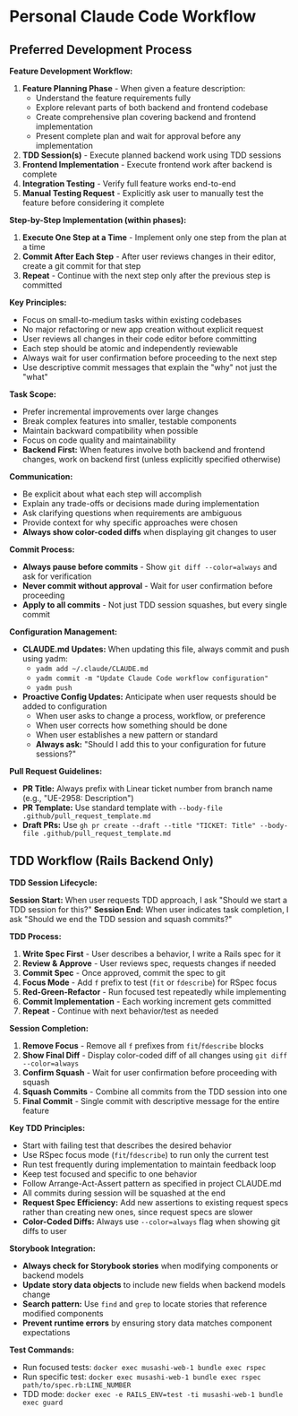 # Personal Claude Code Workflow

## Preferred Development Process

**Feature Development Workflow:**

1. **Feature Planning Phase** - When given a feature description:
   - Understand the feature requirements fully
   - Explore relevant parts of both backend and frontend codebase
   - Create comprehensive plan covering backend and frontend implementation
   - Present complete plan and wait for approval before any implementation
2. **TDD Session(s)** - Execute planned backend work using TDD sessions
3. **Frontend Implementation** - Execute frontend work after backend is complete
4. **Integration Testing** - Verify full feature works end-to-end
5. **Manual Testing Request** - Explicitly ask user to manually test the feature before considering it complete

**Step-by-Step Implementation (within phases):**
1. **Execute One Step at a Time** - Implement only one step from the plan at a time
2. **Commit After Each Step** - After user reviews changes in their editor, create a git commit for that step
3. **Repeat** - Continue with the next step only after the previous step is committed

**Key Principles:**
- Focus on small-to-medium tasks within existing codebases
- No major refactoring or new app creation without explicit request
- User reviews all changes in their code editor before committing
- Each step should be atomic and independently reviewable
- Always wait for user confirmation before proceeding to the next step
- Use descriptive commit messages that explain the "why" not just the "what"

**Task Scope:**
- Prefer incremental improvements over large changes
- Break complex features into smaller, testable components
- Maintain backward compatibility when possible
- Focus on code quality and maintainability
- **Backend First:** When features involve both backend and frontend changes, work on backend first (unless explicitly specified otherwise)

**Communication:**
- Be explicit about what each step will accomplish
- Explain any trade-offs or decisions made during implementation
- Ask clarifying questions when requirements are ambiguous
- Provide context for why specific approaches were chosen
- **Always show color-coded diffs** when displaying git changes to user

**Commit Process:**
- **Always pause before commits** - Show `git diff --color=always` and ask for verification
- **Never commit without approval** - Wait for user confirmation before proceeding
- **Apply to all commits** - Not just TDD session squashes, but every single commit

**Configuration Management:**
- **CLAUDE.md Updates:** When updating this file, always commit and push using yadm:
  - `yadm add ~/.claude/CLAUDE.md`
  - `yadm commit -m "Update Claude Code workflow configuration"`
  - `yadm push`
- **Proactive Config Updates:** Anticipate when user requests should be added to configuration
  - When user asks to change a process, workflow, or preference
  - When user corrects how something should be done
  - When user establishes a new pattern or standard
  - **Always ask:** "Should I add this to your configuration for future sessions?"

**Pull Request Guidelines:**
- **PR Title:** Always prefix with Linear ticket number from branch name (e.g., "UE-2958: Description")
- **PR Template:** Use standard template with `--body-file .github/pull_request_template.md`
- **Draft PRs:** Use `gh pr create --draft --title "TICKET: Title" --body-file .github/pull_request_template.md`

## TDD Workflow (Rails Backend Only)

**TDD Session Lifecycle:**

**Session Start:** When user requests TDD approach, I ask "Should we start a TDD session for this?"
**Session End:** When user indicates task completion, I ask "Should we end the TDD session and squash commits?"

**TDD Process:**

1. **Write Spec First** - User describes a behavior, I write a Rails spec for it
2. **Review & Approve** - User reviews spec, requests changes if needed
3. **Commit Spec** - Once approved, commit the spec to git
4. **Focus Mode** - Add `f` prefix to test (`fit` or `fdescribe`) for RSpec focus
5. **Red-Green-Refactor** - Run focused test repeatedly while implementing
6. **Commit Implementation** - Each working increment gets committed
7. **Repeat** - Continue with next behavior/test as needed

**Session Completion:**
1. **Remove Focus** - Remove all `f` prefixes from `fit`/`fdescribe` blocks
2. **Show Final Diff** - Display color-coded diff of all changes using `git diff --color=always`
3. **Confirm Squash** - Wait for user confirmation before proceeding with squash
4. **Squash Commits** - Combine all commits from the TDD session into one
5. **Final Commit** - Single commit with descriptive message for the entire feature

**Key TDD Principles:**
- Start with failing test that describes the desired behavior
- Use RSpec focus mode (`fit`/`fdescribe`) to run only the current test
- Run test frequently during implementation to maintain feedback loop
- Keep test focused and specific to one behavior
- Follow Arrange-Act-Assert pattern as specified in project CLAUDE.md
- All commits during session will be squashed at the end
- **Request Spec Efficiency:** Add new assertions to existing request specs rather than creating new ones, since request specs are slower
- **Color-Coded Diffs:** Always use `--color=always` flag when showing git diffs to user

**Storybook Integration:**
- **Always check for Storybook stories** when modifying components or backend models
- **Update story data objects** to include new fields when backend models change
- **Search pattern:** Use `find` and `grep` to locate stories that reference modified components
- **Prevent runtime errors** by ensuring story data matches component expectations

**Test Commands:**
- Run focused tests: `docker exec musashi-web-1 bundle exec rspec`
- Run specific test: `docker exec musashi-web-1 bundle exec rspec path/to/spec.rb:LINE_NUMBER`
- TDD mode: `docker exec -e RAILS_ENV=test -ti musashi-web-1 bundle exec guard`